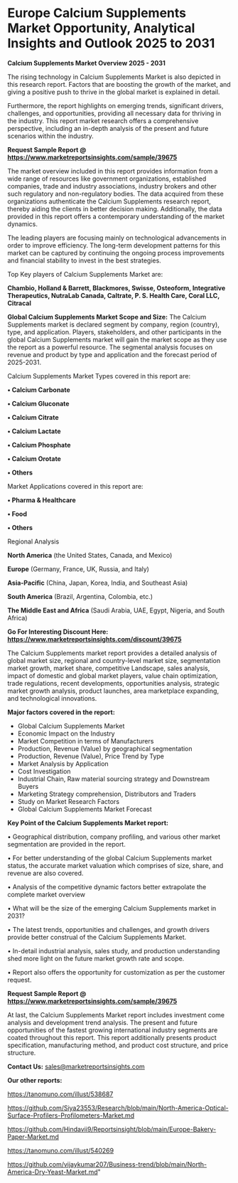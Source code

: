 # Europe Calcium Supplements Market Opportunity, Analytical Insights and Outlook 2025 to 2031

<Strong> Calcium Supplements Market Overview 2025 - 2031</strong>

The rising technology in Calcium Supplements Market is also depicted in this research report. Factors that are boosting the growth of the market, and giving a positive push to thrive in the global market is explained in detail.

Furthermore, the report highlights on emerging trends, significant drivers, challenges, and opportunities, providing all necessary data for thriving in the industry. This report market research offers a comprehensive perspective, including an in-depth analysis of the present and future scenarios within the industry.

<strong>Request Sample Report @ <a href=https://www.marketreportsinsights.com/sample/39675>https://www.marketreportsinsights.com/sample/39675</a></strong>

The market overview included in this report provides information from a wide range of resources like government organizations, established companies, trade and industry associations, industry brokers and other such regulatory and non-regulatory bodies. The data acquired from these organizations authenticate the Calcium Supplements research report, thereby aiding the clients in better decision making. Additionally, the data provided in this report offers a contemporary understanding of the market dynamics.

The leading players are focusing mainly on technological advancements in order to improve efficiency. The long-term development patterns for this market can be captured by continuing the ongoing process improvements and financial stability to invest in the best strategies.

Top Key players of Calcium Supplements Market are:

<strong>Chambio, Holland & Barrett, Blackmores, Swisse, Osteoform, Integrative Therapeutics, NutraLab Canada, Caltrate, P. S. Health Care, Coral LLC, Citracal</strong>

<strong><b>Global Calcium Supplements Market Scope and Size:</b></strong>
The Calcium Supplements market is declared segment by company, region (country), type, and application. Players, stakeholders, and other participants in the global Calcium Supplements market will gain the market scope as they use the report as a powerful resource. The segmental analysis focuses on revenue and product by type and application and the forecast period of 2025-2031.

Calcium Supplements Market Types covered in this report are:

<strong>•  Calcium Carbonate

•  Calcium Gluconate

•  Calcium Citrate

•  Calcium Lactate

•  Calcium Phosphate

•  Calcium Orotate

•  Others</strong>

Market Applications covered in this report are:

<strong>•  Pharma & Healthcare

•  Food

•  Others</strong> 

Regional Analysis

<strong>North America</strong> (the United States, Canada, and Mexico)

<strong>Europe</strong> (Germany, France, UK, Russia, and Italy)

<strong>Asia-Pacific</strong> (China, Japan, Korea, India, and Southeast Asia)

<strong>South America</strong> (Brazil, Argentina, Colombia, etc.)

<strong>The Middle East and Africa</strong> (Saudi Arabia, UAE, Egypt, Nigeria, and South Africa)

<strong>Go For Interesting Discount Here: <a href=https://www.marketreportsinsights.com/discount/39675>https://www.marketreportsinsights.com/discount/39675</a></strong>

The Calcium Supplements market report provides a detailed analysis of global market size, regional and country-level market size, segmentation market growth, market share, competitive Landscape, sales analysis, impact of domestic and global market players, value chain optimization, trade regulations, recent developments, opportunities analysis, strategic market growth analysis, product launches, area marketplace expanding, and technological innovations.

<strong><b>Major factors covered in the report:</b></strong>
<ul>
  <li>Global Calcium Supplements Market </li>
  <li>Economic Impact on the Industry</li>
  <li>Market Competition in terms of Manufacturers</li>
  <li>Production, Revenue (Value) by geographical segmentation</li>
  <li>Production, Revenue (Value), Price Trend by Type</li>
  <li>Market Analysis by Application</li>
  <li>Cost Investigation</li>
  <li>Industrial Chain, Raw material sourcing strategy and Downstream Buyers</li>
  <li>Marketing Strategy comprehension, Distributors and Traders</li>
  <li>Study on Market Research Factors</li>
  <li>Global Calcium Supplements Market Forecast</li>
</ul>

<strong><b>Key Point of the Calcium Supplements Market report:</b></strong>

• Geographical distribution, company profiling, and various other market segmentation are provided in the report.

• For better understanding of the global Calcium Supplements market status, the accurate market valuation which comprises of size, share, and revenue are also covered.

• Analysis of the competitive dynamic factors better extrapolate the complete market overview

• What will be the size of the emerging Calcium Supplements market in 2031?

• The latest trends, opportunities and challenges, and growth drivers provide better construal of the Calcium Supplements Market.

• In-detail industrial analysis, sales study, and production understanding shed more light on the future market growth rate and scope.

• Report also offers the opportunity for customization as per the customer request.

<strong>Request Sample Report @ <a href=https://www.marketreportsinsights.com/sample/39675>https://www.marketreportsinsights.com/sample/39675</a></strong>

At last, the Calcium Supplements Market report includes investment come analysis and development trend analysis. The present and future opportunities of the fastest growing international industry segments are coated throughout this report. This report additionally presents product specification, manufacturing method, and product cost structure, and price structure.

<strong>Contact Us:</strong>
sales@marketreportsinsights.com

<strong>Our other reports:</strong>

<a href=https://tanomuno.com/illust/538687>https://tanomuno.com/illust/538687</a>

<a href=https://github.com/Siya23553/Research/blob/main/North-America-Optical-Surface-Profilers-Profilometers-Market.md>https://github.com/Siya23553/Research/blob/main/North-America-Optical-Surface-Profilers-Profilometers-Market.md</a>

<a href=https://github.com/Hindavii9/Reportsinsight/blob/main/Europe-Bakery-Paper-Market.md>https://github.com/Hindavii9/Reportsinsight/blob/main/Europe-Bakery-Paper-Market.md</a>

<a href=https://tanomuno.com/illust/540269>https://tanomuno.com/illust/540269</a>

<a href=https://github.com/vijaykumar207/Business-trend/blob/main/North-America-Dry-Yeast-Market.md>https://github.com/vijaykumar207/Business-trend/blob/main/North-America-Dry-Yeast-Market.md</a>"
